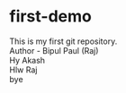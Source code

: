# first-demo

This is my first git repository. <br>
Author - Bipul Paul (Raj) <br>
Hy Akash <br>
Hlw Raj <br>
bye
